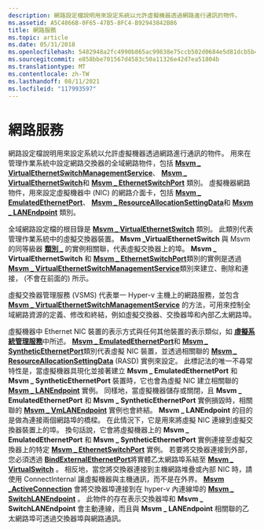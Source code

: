 ```yaml
---
description: 網路設定檔說明用來設定系統以允許虛擬機器透過網路進行通訊的物件。
ms.assetid: A5C4866B-0F65-47B5-8FC4-B92943842B86
title: 網路服務
ms.topic: article
ms.date: 05/31/2018
ms.openlocfilehash: 5482948a2fc4990b865ac99838e75ccb502d0684e5d81dcb5b44ee7ca5145f00
ms.sourcegitcommit: e858bbe701567d4583c50a11326e42d7ea51804b
ms.translationtype: MT
ms.contentlocale: zh-TW
ms.lasthandoff: 08/11/2021
ms.locfileid: "117993597"
---
```

# <a name="networking-service"></a>網路服務

網路設定檔說明用來設定系統以允許虛擬機器透過網路進行通訊的物件。 用來在管理作業系統中設定網路交換器的全域網路物件，包括 [**Msvm \_ VirtualEthernetSwitchManagementService**](msvm-virtualethernetswitchmanagementservice.md)、 [**Msvm \_ VirtualEthernetSwitch**](msvm-virtualethernetswitch.md)和 [**Msvm \_ EthernetSwitchPort**](msvm-ethernetswitchport.md) 類別。 虛擬機器網路物件，用來設定虛擬機器中 (NIC) 的網路介面卡，包括 [**Msvm \_ EmulatedEthernetPort**](msvm-emulatedethernetport.md)、 [**Msvm \_ ResourceAllocationSettingData**](msvm-resourceallocationsettingdata.md)和 [**Msvm \_ LANEndpoint**](msvm-lanendpoint.md) 類別。

全域網路設定檔的根目錄是 [**Msvm \_ VirtualEthernetSwitch**](msvm-virtualethernetswitch.md) 類別。 此類別代表管理作業系統中的虛擬交換器裝置。 **Msvm \_VirtualEthernetSwitch** 與 Msvm 的同等級器 [**類別 \_**](https://www.bing.com/search?q=**Msvm\_SwitchPort**) 的實例相關聯，代表虛擬交換器上的埠。 **Msvm \_ VirtualEthernetSwitch** 和 [**Msvm \_ EthernetSwitchPort**](msvm-ethernetswitchport.md)類別的實例是透過 [**Msvm \_ VirtualEthernetSwitchManagementService**](msvm-virtualethernetswitchmanagementservice.md)類別來建立、刪除和連接， (不會在前面的) 所示。

虛擬交換器管理服務 (VSMS) 代表單一 Hyper-v 主機上的網路服務，並包含 [**Msvm \_ VirtualEthernetSwitchManagementService**](msvm-virtualethernetswitchmanagementservice.md) 的方法，可用來控制全域網路資源的定義、修改和終結，例如虛擬交換器、交換器埠和內部乙太網路埠。

虛擬機器中 Ethernet NIC 裝置的表示方式與任何其他裝置的表示類似，如 [**虛擬系統管理服務**](virtual-system-management-service.md)中所述。 [**Msvm \_ EmulatedEthernetPort**](msvm-emulatedethernetport.md)和 [**Msvm \_ SyntheticEthernetPort**](msvm-syntheticethernetport.md)類別代表虛擬 NIC 裝置，並透過相關聯的 [**Msvm \_ ResourceAllocationSettingData**](msvm-resourceallocationsettingdata.md) (RASD) 實例來設定。 此標記法的唯一不尋常特性是，當虛擬機器具現化並接著建立 **Msvm \_ EmulatedEthernetPort** 和 **Msvm \_ SyntheticEthernetPort** 裝置時，它也會為虛擬 NIC 建立相關聯的 [**Msvm \_ LANEndpoint**](msvm-lanendpoint.md) 實例。 同樣地，當虛擬機器儲存或關閉，且 **Msvm \_ EmulatedEthernetPort** 和 **Msvm \_ SyntheticEthernetPort** 實例損毀時，相關聯的 [**Msvm \_ VmLANEndpoint**](https://www.bing.com/search?q=**Msvm\_VmLANEndpoint**) 實例也會終結。 **Msvm \_ LANEndpoint** 的目的是做為連接兩個網路埠的橋樑。 在此情況下，它是用來將虛擬 NIC 連線到虛擬交換器裝置上的埠。 換句話說，它會將虛擬機器上的 **Msvm \_ EmulatedEthernetPort** 和 **Msvm \_ SyntheticEthernetPort** 實例連接至虛擬交換器上的特定 [**Msvm \_ EthernetSwitchPort**](msvm-ethernetswitchport.md) 實例。 若要將交換器連接到外部，您必須透過 [**BindExternalEthernetPort**](https://www.bing.com/search?q=**BindExternalEthernetPort**)將實體乙太網路埠系結至 [**Msvm \_ VirtualSwitch**](https://www.bing.com/search?q=**Msvm\_VirtualSwitch**) 。 相反地，當您將交換器連接到主機網路堆疊或內部 NIC 時，請使用 ConnectInternal 讓虛擬機器與主機通訊，而不是在外界。 [**Msvm \_ActiveConnection**](msvm-activeconnection.md) 會將交換器埠連接到在 hyper-v 內連線埠的 [**Msvm \_ SwitchLANEndpoint**](https://www.bing.com/search?q=**Msvm\_SwitchLANEndpoint**) 。 此物件的存在表示交換器埠和 **Msvm \_ SwitchLANEndpoint** 會主動連線，而且與 **Msvm \_ LANEndpoint** 相關聯的乙太網路埠可透過交換器埠與網路通訊。

 

 



